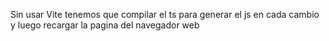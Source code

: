 Sin usar Vite tenemos que compilar el ts para generar el js en cada cambio y luego recargar la pagina del navegador web